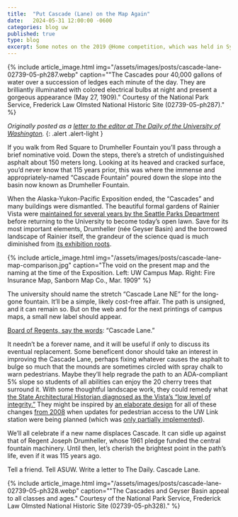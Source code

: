 ```yaml
---
title:  "Put Cascade (Lane) on the Map Again"
date:   2024-05-31 12:00:00 -0600
categories: blog uw
published: true
type: blog
excerpt: Some notes on the 2019 @Home competition, which was held in Sydney in July.
---
```


{% include article_image.html img="/assets/images/posts/cascade-lane-02739-05-ph287.webp" caption="\"The Cascades pour 40,000 gallons of water over a succession of ledges each minute of the day. They are brilliantly illuminated with colored electrical bulbs at night and present a gorgeous appearance (May 27, 1909).\" Courtesy of the National Park Service, Frederick Law Olmsted National Historic Site (02739-05-ph287)." %}

_Originally posted as a [letter to the editor at The Daily of the University of Washington](https://www.dailyuw.com/opinion/put-cascade-lane-on-the-map-again/article_3a3f8690-1efb-11ef-9649-0f5ac3c76623.html)._
{: .alert .alert-light }

If you walk from Red Square to Drumheller Fountain you’ll pass through a brief nominative void. Down the steps, there’s a stretch of undistinguished asphalt about 150 meters long. Looking at its heaved and cracked surface, you’d never know that 115 years prior, this was where the immense and appropriately-named “Cascade Fountain” poured down the slope into the basin now known as Drumheller Fountain.

When the Alaska-Yukon-Pacific Exposition ended, the “Cascades” and many buildings were dismantled. The beautiful formal gardens of Rainier Vista were [maintained for several years by the Seattle Parks Department](https://www.seattle.gov/cityarchives/exhibits-and-education/online-exhibits/alaska-yukon-pacific-exposition) before returning to the University to become today’s open lawn. Save for its most important elements, Drumheller (née Geyser Basin) and the borrowed landscape of Rainier itself, the grandeur of the science quad is much diminished from [its exhibition roots](https://www.historylink.org/File/8873).

{% include article_image.html img="/assets/images/posts/cascade-lane-map-comparison.jpg" caption="The void on the present map and the naming at the time of the Exposition. Left: UW Campus Map. Right: Fire Insurance Map, Sanborn Map Co., Mar. 1909" %}

The university should name the stretch “Cascade Lane NE” for the long-gone fountain. It’ll be a simple, likely cost-free affair. The path is unsigned, and it can remain so. But on the web and for the next printings of campus maps, a small new label should appear.

[Board of Regents, say the words](https://www.washington.edu/admin/rules/policies/BRG/RP50.html): “Cascade Lane.”

It needn’t be a forever name, and it will be useful if only to discuss its eventual replacement. Some beneficent donor should take an interest in improving the Cascade Lane, perhaps fixing whatever causes the asphalt to bulge so much that the mounds are sometimes circled with spray chalk to warn pedestrians. Maybe they’ll help regrade the path to an ADA-compliant 5% slope so students of all abilities can enjoy the 20 cherry trees that surround it. With some thoughtful landscape work, they could remedy what [the State Architectural Historian diagnosed as the Vista’s “low level of integrity.”](https://facilities.uw.edu/files/media/vista-northlink-section-4f-evaluation.pdf) They might be inspired by [an elaborate design](https://www.seattle.gov/Documents/Departments/OPCD/DesignCommission/ProjectArchive/DCPresentation1Rainier-Vista-at-University-of-WashingtonAgendaID2272.pdf) for all of these changes [from 2008](https://www.washington.edu/news/2008/02/28/rainier-vista-changes-are-in-the-works/) when updates for pedestrian access to the UW Link station were being planned (which was [only partially implemented](https://www.washington.edu/news/2014/01/20/montlake-trianglerainer-vista-project-breaks-ground-expect-burke-gillman-detour/)).

We’ll all celebrate if a new name displaces Cascade. It can sidle up against that of Regent Joseph Drumheller, whose 1961 pledge funded the central fountain machinery. Until then, let’s cherish the brightest point in the path’s life, even if it was 115 years ago.

Tell a friend. Tell ASUW. Write a letter to The Daily. Cascade Lane.


{% include article_image.html img="/assets/images/posts/cascade-lane-02739-05-ph328.webp" caption="\"The Cascades and Geyser Basin appeal to all classes and ages.\" Courtesy of the National Park Service, Frederick Law Olmsted National Historic Site (02739-05-ph328)." %}